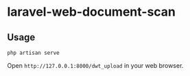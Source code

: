 # laravel-web-document-scan

## Usage

```
php artisan serve
```

Open `http://127.0.0.1:8000/dwt_upload` in your web browser.
